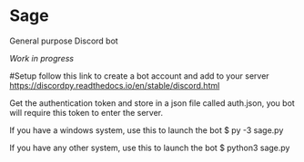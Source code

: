 # Sage
General purpose Discord bot

*Work in progress*

#Setup
follow this link to create a bot account and add to your server
https://discordpy.readthedocs.io/en/stable/discord.html

Get the authentication token and store in a json file called auth.json, you bot will require this token to enter the server.

If you have a windows system, use this to launch the bot
$ py -3 sage.py

If you have any other system, use this to launch the bot
$ python3 sage.py
